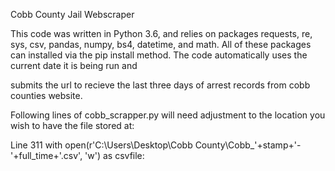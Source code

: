 Cobb County Jail Webscraper

This code was written in Python 3.6, and relies on packages requests, re, sys, csv, pandas, numpy, bs4, datetime, and math. All of these packages can installed via the pip install method. The code automatically uses the current date it is being run and 

submits the url to recieve the last three days of arrest records from cobb counties website.

Following lines of cobb_scrapper.py will need adjustment to the location you wish to have the file stored at:

Line 311    with open(r'C:\Users\Desktop\Cobb County\Cobb_'+stamp+'-'+full_time+'.csv', 'w') as csvfile: